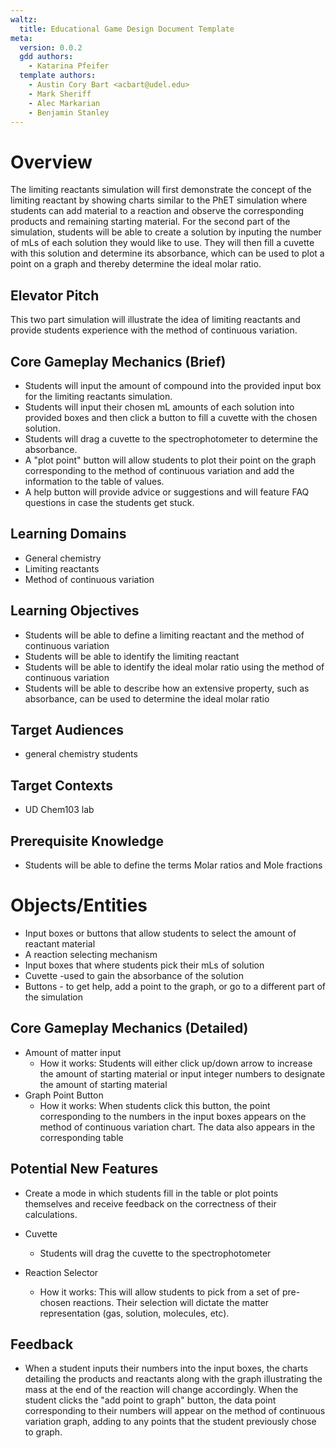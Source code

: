 ```yaml
---
waltz:
  title: Educational Game Design Document Template
meta:
  version: 0.0.2
  gdd authors:
    - Katarina Pfeifer
  template authors:
    - Austin Cory Bart <acbart@udel.edu>
    - Mark Sheriff
    - Alec Markarian
    - Benjamin Stanley
---
```


# Overview

The limiting reactants simulation will first demonstrate the concept of the limiting reactant by showing charts similar to the PhET simulation where students can add material to a reaction and observe the corresponding products and remaining starting material. For the second part of the simulation, students will be able to create a solution by inputing the number of mLs of each solution they would like to use. They will then fill a cuvette with this solution and determine its absorbance, which can be used to plot a point on a graph and thereby determine the ideal molar ratio.

## Elevator Pitch

This two part simulation will illustrate the idea of limiting reactants and provide students experience with the method of continuous variation.

## Core Gameplay Mechanics (Brief)

- Students will input the amount of compound into the provided input box for the limiting reactants simulation.
- Students will input their chosen mL amounts of each solution into provided boxes and then click a button to fill a cuvette with the chosen solution. 
- Students will drag a cuvette to the spectrophotometer to determine the absorbance.
- A "plot point" button will allow students to plot their point on the graph corresponding to the method of continuous variation and add the information to the table of values.
- A help button will provide advice or suggestions and will feature FAQ questions in case the students get stuck.

## Learning Domains

- General chemistry
- Limiting reactants
- Method of continuous variation

## Learning Objectives

- Students will be able to define a limiting reactant and the method of continuous variation
- Students will be able to identify the limiting reactant
- Students will be able to identify the ideal molar ratio using the method of continuous variation
- Students will be able to describe how an extensive property, such as absorbance, can be used to determine the ideal molar ratio

## Target Audiences

- general chemistry students

## Target Contexts

- UD Chem103 lab

## Prerequisite Knowledge

- Students will be able to define the terms Molar ratios and Mole fractions

# Objects/Entities

- Input boxes or buttons that allow students to select the amount of reactant material
- A reaction selecting mechanism
- Input boxes that where students pick their mLs of solution
- Cuvette -used to gain the absorbance of the solution
- Buttons - to get help, add a point to the graph, or go to a different part of the simulation

## Core Gameplay Mechanics (Detailed)

- Amount of matter input
  - How it works: Students will either click up/down arrow to increase the amount of starting material or input integer numbers to designate the amount of starting material
- Graph Point Button
  - How it works: When students click this button, the point corresponding to the numbers in the input boxes appears on the method of continuous variation chart. The data also appears in the corresponding table
  
## Potential New Features
- Create a mode in which students fill in the table or plot points themselves and receive feedback on the correctness of their calculations.
   
- Cuvette
  - Students will drag the cuvette to the spectrophotometer
- Reaction Selector
  - How it works: This will allow students to pick from a set of pre-chosen reactions. Their selection will dictate the matter representation (gas, solution, molecules, etc).
    
## Feedback

- When a student inputs their numbers into the input boxes, the charts detailing the products and reactants along with the graph illustrating the mass at the end of the reaction will change accordingly. When the student clicks the "add point to graph" button, the data point corresponding to their numbers will appear on the method of continuous variation graph, adding to any points that the student previously chose to graph.
